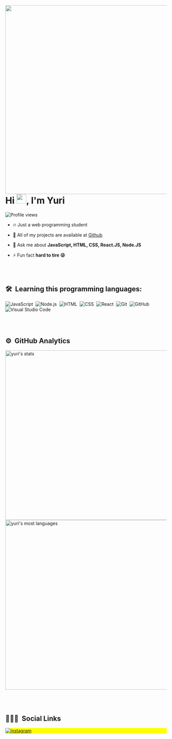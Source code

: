 
<img align="right" height="590em" src="https://raw.githubusercontent.com/gist/yuriassuncx/50f7eccd31cbf32e4338ea247b725aeb/raw/55acf0132737a194c87aa35ab7509dfa10b9e186/githubcard.svg"/>
<h1 align="left">Hi <img src="https://raw.githubusercontent.com/kaueMarques/kaueMarques/master/hi.gif" width="30px">, I'm Yuri</h1>
<p align="left"> <img src="https://komarev.com/ghpvc/?username=yuriassuncx&color=yellow" alt="Profile views" /> </p>

- 🔥 Just a web programming student

- 🔭 All of my projects are available at [Github](https://github.com/yuriassuncx)

- 💬 Ask me about **JavaScript, HTML, CSS, React.JS, Node.JS**

- ⚡ Fun fact **hard to tire 😜**

<br><br>

## 🛠 &nbsp;Learning this programming languages:

![JavaScript](https://img.shields.io/badge/-JavaScript-05122A?style=flat&logo=javascript)&nbsp;
![Node.js](https://img.shields.io/badge/-Node.js-05122A?style=flat&logo=node.js)&nbsp;
![HTML](https://img.shields.io/badge/-HTML-05122A?style=flat&logo=HTML5)&nbsp;
![CSS](https://img.shields.io/badge/-CSS-05122A?style=flat&logo=CSS3&logoColor=1572B6)&nbsp;
![React](https://img.shields.io/badge/-React-05122A?style=flat&logo=react)&nbsp;
![Git](https://img.shields.io/badge/-Git-05122A?style=flat&logo=git)&nbsp;
![GitHub](https://img.shields.io/badge/-GitHub-05122A?style=flat&logo=github)&nbsp;
![Visual Studio Code](https://img.shields.io/badge/-Visual%20Studio%20Code-05122A?style=flat&logo=visual-studio-code&logoColor=007ACC)&nbsp;

<br><br>

## ⚙️ &nbsp;GitHub Analytics

<p align="left">
<img width="530em" src="https://github-readme-stats.vercel.app/api?username=yuriassuncx&show_icons=true&theme=vision-friendly-dark" alt="yuri's stats"/>
<img width="530em" src="https://github-readme-stats.vercel.app/api/top-langs/?username=yuriassuncx&layout=compact&theme=vision-friendly-dark" alt="yuri's most languages"/>
</p>

<br><br>

## 👨🏽‍🦲 &nbsp;Social Links

<p align="left" style="background:yellow">
<a href="https://www.instagram.com/yuri_.designers/" target="_blank">
 <img align="center" src="https://img.shields.io/badge/-maykbrito-05122A?style=flat&logo=instagram" alt="instagram"/>
</a>
</p>


<!--
**maykbrito/maykbrito** is a ✨ _special_ ✨ repository because its `README.md` (this file) appears on your GitHub profile.
Here are some ideas to get you started:
- 🔭 I’m currently working on ...
- 🌱 I’m currently learning ...
- 👯 I’m looking to collaborate on ...
- 🤔 I’m looking for help with ...
- 💬 Ask me about ...
- 📫 How to reach me: ...
- 😄 Pronouns: ...
- ⚡ Fun fact: ...
-->
